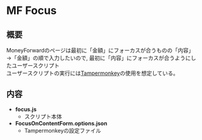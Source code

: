 # MF Focus
## 概要
MoneyForwardのページは最初に「金額」にフォーカスが合うものの「内容」→「金額」の順で入力したいので, 最初に「内容」にフォーカスが合うようにしたユーザースクリプト  
ユーザースクリプトの実行には[Tampermonkey](https://chrome.google.com/webstore/detail/tampermonkey/dhdgffkkebhmkfjojejmpbldmpobfkfo?hl=ja)の使用を想定している。

## 内容
- **focus.js**
	- スクリプト本体
- **FocusOnContentForm.options.json**
	- Tampermonkeyの設定ファイル
